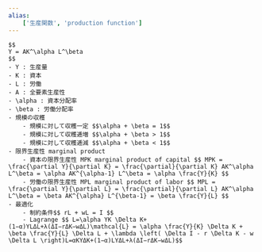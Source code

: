 ```yaml
---
alias:
    ['生産関数', 'production function']
---
```

    $$
    Y = AK^\alpha L^\beta
    $$
    - Y : 生産量
    - K : 資本
    - L : 労働
    - A : 全要素生産性
    - \alpha : 資本分配率
    - \beta : 労働分配率
    - 規模の収穫
        - 規模に対して収穫一定 $$\alpha + \beta = 1$$
        - 規模に対して収穫逓増 $$\alpha + \beta > 1$$
        - 規模に対して収穫逓減 $$\alpha + \beta < 1$$
    - 限界生産性 marginal product
	    - 資本の限界生産性 MPK marginal product of capital $$ MPK = \frac{\partial Y}{\partial K} = \frac{\partial}{\partial K} AK^\alpha L^\beta = \alpha AK^{\alpha-1} L^\beta = \alpha \frac{Y}{K} $$
	    - 労働の限界生産性 MPL marginal product of labor $$ MPL = \frac{\partial Y}{\partial L} = \frac{\partial}{\partial L} AK^\alpha L^\beta = \beta AK^{\alpha} L^{\beta-1} = \beta \frac{Y}{L} $$
	- 最適化
		- 制約条件$$ rL + wL = I $$
		- Lagrange $$ L=\alpha YK \Delta K+(1−α)YLΔL+λ(ΔI−rΔK−wΔL)\mathcal{L} = \alpha \frac{Y}{K} \Delta K + \beta \frac{Y}{L} \Delta L + \lambda \left( \Delta I - r \Delta K - w \Delta L \right)L=αKY​ΔK+(1−α)LY​ΔL+λ(ΔI−rΔK−wΔL)$$